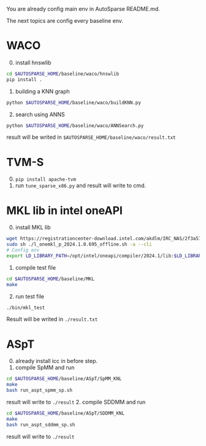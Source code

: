 You are already config main env in AutoSparse README.md.

The next topics are config every baseline env.

# WACO
0. install hnswlib 
```bash
cd $AUTOSPARSE_HOME/baseline/waco/hnswlib
pip install .
```
1. building a KNN graph
```bash
python $AUTOSPARSE_HOME/baseline/waco/buildKNN.py
```
2. search using ANNS
```bash
python $AUTOSPARSE_HOME/baseline/waco/ANNSearch.py
```
result will be writed in `$AUTOSPARSE_HOME/baseline/waco/result.txt`

# TVM-S
0. `pip install apache-tvm`
1. run `tune_sparse_x86.py` and result will write to cmd.

# MKL lib in intel oneAPI
0. install MKL lib
```bash
wget https://registrationcenter-download.intel.com/akdlm/IRC_NAS/2f3a5785-1c41-4f65-a2f9-ddf9e0db3ea0/l_onemkl_p_2024.1.0.695_offline.sh
sudo sh ./l_onemkl_p_2024.1.0.695_offline.sh -a --cli 
# Config env
export LD_LIBRARY_PATH=/opt/intel/oneapi/compiler/2024.1/lib:$LD_LIBRARY_PATH
```
1. compile test file
```bash
cd $AUTOSPARSE_HOME/baseline/MKL
make
```
2. run test file

```bash
./bin/mkl_test
```
Result will be writed in `./result.txt`

# ASpT
0. already install icc in before step.
1. compile SpMM and run
```bash
cd $AUTOSPARSE_HOME/baseline/ASpT/SpMM_KNL
make
bash run_aspt_spmm_sp.sh
```
result will write to `./result`
2. compile SDDMM and run
```bash
cd $AUTOSPARSE_HOME/baseline/ASpT/SDDMM_KNL
make
bash run_aspt_sddmm_sp.sh
```
result will write to `./result`